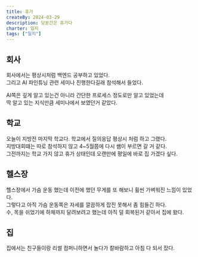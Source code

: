 ```yaml
---
title: 휴가
createBy: 2024-03-29
description: 당분간은 휴가다
charter: 일지
tags: ["일지"]
---
```


## 회사

회사에서는 평상시처럼 백엔드 공부하고 있었다.  
그리고 AI 파인튜닝 관련 세미나 진행한다길래 참석해서 들었다.

AI쪽은 깊게 알고 있는건 아니라 간단한 프로세스 정도로만 알고 있었는데  
딱 알고 있는 지식만큼 세미나에서 보였던거 같았다.

## 학교

오늘이 지방전 마지막 학교다. 학교에서 질의응답 평상시 처럼 하고 그랬다.  
지방대회떄는 따로 참석하지 않고 4~5월쯤에 다시 쌤이 부르면 갈 거 같다.  
그전까지는 학교 가지 않고 휴가 상태인데 오랜만에 평일에 바로 집 가겠다 싶다.

## 헬스장

헬스장에서 가슴 운동 했는데 이전에 했던 무게를 또 해보니 휠씬 가벼워진 느낌이 있었다.  
그렇다고 아직 가슴 운동쪽은 자세를 깔끔하게 잡진 못해서 좀 힘들긴 하다.  
수, 목을 쉬었기에 하체까지 달려보려고 했는데 아직 덜 회복된거 같아서 집에 왔다.

## 집

집에서는 친구들이랑 리썰 컴퍼니하면서 놀다가 칼바람하고 아침 다 되서 잤다.
